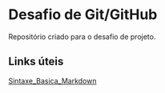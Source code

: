 # Desafio de Git/GitHub 
Repositório criado para o desafio de projeto.

## Links úteis
[Sintaxe_Basica_Markdown](https://docs.github.com/pt/get-started/writing-on-github/getting-started-with-writing-and-formatting-on-github/basic-writing-and-formatting-syntax)
